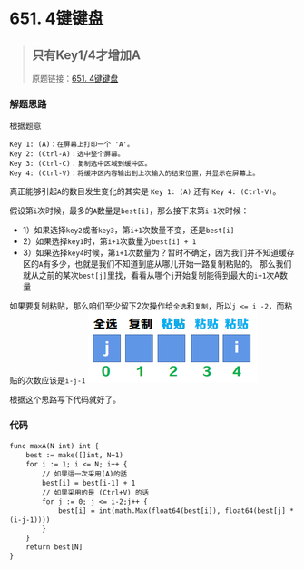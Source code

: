 # 651. 4键键盘
> ## 只有Key1/4才增加A
> 原题链接：[651. 4键键盘](https://leetcode-cn.com/problems/4-keys-keyboard/)

### 解题思路
根据题意
```
Key 1: (A)：在屏幕上打印一个 'A'。
Key 2: (Ctrl-A)：选中整个屏幕。
Key 3: (Ctrl-C)：复制选中区域到缓冲区。
Key 4: (Ctrl-V)：将缓冲区内容输出到上次输入的结束位置，并显示在屏幕上。
```
真正能够引起``A``的数目发生变化的其实是 ``Key 1: (A)`` 还有  ``Key 4: (Ctrl-V)``。

假设第``i``次时候，最多的``A``数量是``best[i]``，那么接下来第``i+1``次时候：
* 1）如果选择``key2``或者``key3``，第``i+1``次数量不变，还是``best[i]``
* 2）如果选择``key1``时，第``i+1``次数量为``best[i] + 1``
* 3）如果选择``key4``时候，第``i+1``次数量为？暂时不确定，因为我们并不知道缓存区的``A``有多少，也就是我们不知道到底从哪儿开始一路复制粘贴的。
那么我们就从之前的某次``best[j]``里找，看看从哪个``j``开始复制能得到最大的``i+1``次A数量

如果要复制粘贴，那么咱们至少留下2次操作给``全选``和``复制``，所以``j <= i -2``，而粘贴的次数应该是``i-j-1``
![grid](../pictures/problems/651/1.png)

根据这个思路写下代码就好了。

### 代码

```golang
func maxA(N int) int {
	best := make([]int, N+1)
	for i := 1; i <= N; i++ {
		// 如果這一次采用(A)的話
		best[i] = best[i-1] + 1
		// 如果采用的是 (Ctrl+V) 的话
		for j := 0; j <= i-2;j++ {
			best[i] = int(math.Max(float64(best[i]), float64(best[j] * (i-j-1))))
		}
	}
	return best[N]
}
```